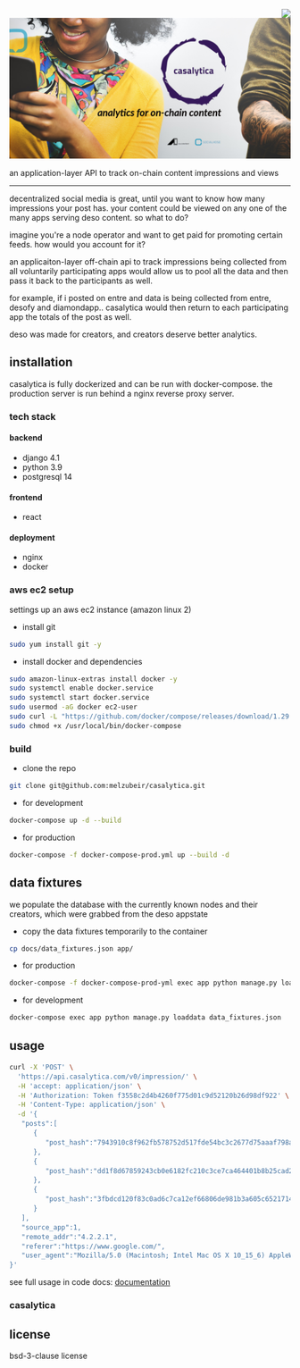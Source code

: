 
<a href="https://api.casalytica.com/"><img align="right" src="https://img.shields.io/badge/casalytica-api-blueviolet"></a>

<p align="center">
<img src="https://raw.githubusercontent.com/melzubeir/casalytica/master/app/static/images/casalytica-github-social-card.png" alt="Casalytica">
</p>

an application-layer API to track on-chain content impressions and views

---

decentralized social media is great, until you want to know how many impressions your post has. your content could be viewed on any one of the many apps serving deso content. so what to do?

imagine you're a node operator and want to get paid for promoting certain feeds. how would you account for it?

an applicaiton-layer off-chain api to track impressions being collected from all voluntarily participating apps would allow us to pool all the data and then pass it back to the participants as well.

for example, if i posted on entre and data is being collected from entre, desofy and diamondapp.. casalytica would then return to each participating app the totals of the post as well.

deso was made for creators, and creators deserve better analytics.


## installation

casalytica is fully dockerized and can be run with docker-compose. the production server is run behind a
nginx reverse proxy server.

### tech stack

#### backend
- django 4.1
- python 3.9
- postgresql 14

#### frontend
- react

#### deployment
- nginx
- docker

### aws ec2 setup

settings up an aws ec2 instance (amazon linux 2)

- install git

```bash
sudo yum install git -y
```

- install docker and dependencies

```bash
sudo amazon-linux-extras install docker -y
sudo systemctl enable docker.service
sudo systemctl start docker.service
sudo usermod -aG docker ec2-user
sudo curl -L "https://github.com/docker/compose/releases/download/1.29.1/docker-compose-$(uname -s)-$(uname -m)" -o /usr/local/bin/docker-compose
sudo chmod +x /usr/local/bin/docker-compose
```

### build

- clone the repo

```sh
git clone git@github.com:melzubeir/casalytica.git
```

- for development

```sh
docker-compose up -d --build
```

- for production

```sh
docker-compose -f docker-compose-prod.yml up --build -d
```

## data fixtures

we populate the database with the currently known nodes and their creators, which were grabbed from
the deso appstate


- copy the data fixtures temporarily to the container

```sh
cp docs/data_fixtures.json app/
```

- for production

```sh
docker-compose -f docker-compose-prod-yml exec app python manage.py loaddata data_fixtures.json
```

- for development

```sh
docker-compose exec app python manage.py loaddata data_fixtures.json
```

## usage

```sh
curl -X 'POST' \
  'https://api.casalytica.com/v0/impression/' \
  -H 'accept: application/json' \
  -H 'Authorization: Token f3558c2d4b4260f775d01c9d52120b26d98df922' \
  -H 'Content-Type: application/json' \
  -d '{
   "posts":[
      {
         "post_hash":"7943910c8f962fb578752d517fde54bc3c2677d75aaaf798ab60fb086ae1097f"
      },
      {
         "post_hash":"dd1f8d67859243cb0e6182fc210c3ce7ca464401b8b25cad2176d9a277f23d1d"
      },
      {
         "post_hash":"3fbdcd120f83c0ad6c7ca12ef66806de981b3a605c65217149b9dc222799b69e"
      }
   ],
   "source_app":1,
   "remote_addr":"4.2.2.1",
   "referer":"https://www.google.com/",
   "user_agent":"Mozilla/5.0 (Macintosh; Intel Mac OS X 10_15_6) AppleWebKit/537.36 (KHTML, like Gecko) Chrome/85.0.4183.102 Safari/537.36"
}'
```


see full usage in code docs: [documentation](https://api.casalytica.com/)


### casalytica



## license

bsd-3-clause license
